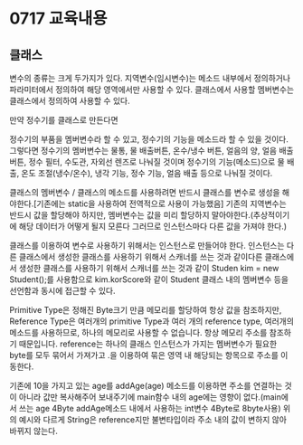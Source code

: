 # 0717 교육내용

## 클래스

 변수의 종류는 크게 두가지가 있다. 지역변수(임시변수)는 메소드 내부에서 정의하거나 파라미터에서 정의하여 해당 영역에서만 사용할 수 있다.
 클래스에서 사용할 멤버변수는 클래스에서 정의하여 사용할 수 있다.

 만약 정수기를 클래스로 만든다면

 정수기의 부품을 멤버변수라 할 수 있고, 정수기의 기능을 메소드라 할 수 있을 것이다.
 그렇다면 정수기의 멤버변수는 물통, 물 배출버튼, 온수/냉수 버튼, 얼음의 양, 얼음 배출버튼, 정수 필터, 수도관, 자외선 렌즈로 나눠질 것이며
 정수기의 기능(메소드)으로 물 배출, 온도 조절(냉수/온수), 냉각 기능, 정수 기능, 얼음 배출 등으로 나눠질 것이다.

클래스의 멤버변수 / 클래스의 메소드를 사용하려면 반드시 클래스를 변수로 생성을 해야한다.[기존에는 static을 사용하여 전역적으로 사용이 가능했음]
기존의 지역변수는 반드시 값을 할당해야 하지만, 멤버변수는 값을 미리 할당하지 말아야한다.(추상적이기에 해당 데이터가 어떻게 될지 모른다 그러므로 인스턴스마다 다른 값을 가져야 한다.)

 클래스를 이용하여 변수로 사용하기 위해서는 인스턴스로 만들어야 한다. 인스턴스는 다른 클래스에서 생성한 클래스를 사용하기 위해서 스캐너를 쓰는 것과 같이다른 클래스에서 생성한 클래스를 사용하기 위해서 스캐너를 쓰는 것과 같이
Studen kim = new Student();를 사용함으로 kim.korScore와 같이 Student 클래스 내의 멤버변수 등을 선언함과 동시에 접근할 수 있다.

Primitive Type은 정해진 Byte크기 만큼 메모리를 할당하여 항상 값을 참조하지만, Reference Type은 여러개의 primitive Type과 여러 개의 reference type, 여러개의 메소드를 사용하므로, 하나의 메모리로 사용할 수 없습니다. 항상 메모리 주소를 참조하기 때문입니다.
reference는 하나의 클래스 인스턴스가 가지는 멤버변수가 필요한 byte를 모두 묶어서 가져가고 .을 이용하여 묶은 영역 내 해당되는 항목으로 주소를 이동한다.

기존에 10을 가지고 있는 age를 addAge(age) 메소드를 이용하면 주소를 연결하는 것이 아니라 값만 복사해주어 보내주기에 main함수 내의 age에는 영향이 없다.(main에서 쓰는 age 4Byte addAge메소드 내에서 사용하는 int변수 4Byte로 8byte사용)
위의 예시와 다르게 String은 reference지만 불변타입이라 주소 내의 값이 변하지 않아 바뀌지 않는다.





 
 
 
